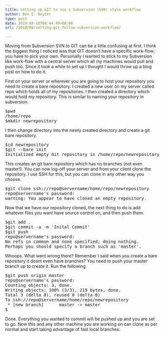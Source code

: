 ```yaml
---
title: Setting up GIT to use a Subversion (SVN) style workflow
author: Ben E. Boyter
type: post
date: 2010-08-18T00:44:49+00:00
url: /2010/08/setting-git-follow-subversion-workflow/

---
```

Moving from Subversion SVN to GIT can be a little confusing at first. I think the biggest thing I noticed was that GIT doesn&#8217;t have a specific work-flow; you have to pick your own. Personally I wanted to stick to my Subversion like work-flow with a central server which all my machines would pull and push too. Since it took a while to set up I thought I would throw up a blog post on how to do it.

First on your server or wherever you are going to host your repository you need to create a bare repository. I created a new user on my server called repo which holds all of my repositories. I then created a directory which would hold my repository. This is similar to naming your repository in subversion.

<pre>$pwd
/home/repo
$mkdir newrepository</pre>

I then change directory into the newly created directory and create a git bare repository.

<pre>$cd newrepository
$git --bare init
Initialized empty Git repository in /home/repo/newrepository/</pre>

This creates an git bare repository which has no branches (not even master!). You can now log-off your server and from your client clone the repository. I use SSH for this, but you can clone in any other way you choose.

<pre>$git clone ssh://repo@servername/home/repo/newrepository
repo@servername's password:
warning: You appear to have cloned an empty repository.</pre>

Now that we have our repository cloned, the next thing to do is add whatever files you want have source control on, and then push them.

<pre>$git add .
$git commit -a -m 'Inital Commit'
$git push
repo@servername's password:
No refs in common and none specified; doing nothing.
Perhaps you should specify a branch such as 'master'.</pre>

Whoops. What went wrong there? Remember I said when you create a bare repository it dosnt even have branches? You need to push your master branch up to create it. Run the following.

<pre>$git push origin master
repo@servername's password:
Counting objects: 3, done.
Writing objects: 100% (3/3), 219 bytes, done.
Total 3 (delta 0), reused 0 (delta 0)
To ssh://repo@servername/home/repo/newrepository
 * [new branch]      master -&gt; master
$</pre>

Done. Everything you wanted to commit will be pushed up and you are set to go. Now this and any other machine you are working on can clone as per normal and start taking advantage of fast local branches.